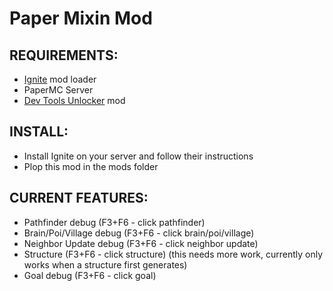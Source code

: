 Paper Mixin Mod
===================


## REQUIREMENTS:
- [Ignite](https://github.com/vectrix-space/ignite) mod loader
- PaperMC Server
- [Dev Tools Unlocker](https://modrinth.com/mod/dev-tools-unlocker/) mod

## INSTALL:
- Install Ignite on your server and follow their instructions
- Plop this mod in the mods folder

## CURRENT FEATURES:
- Pathfinder debug (F3+F6 - click pathfinder)
- Brain/Poi/Village debug (F3+F6 - click brain/poi/village)
- Neighbor Update debug (F3+F6 - click neighbor update)
- Structure (F3+F6 - click structure) (this needs more work, currently only works when a structure first generates)
- Goal debug (F3+F6 - click goal)
